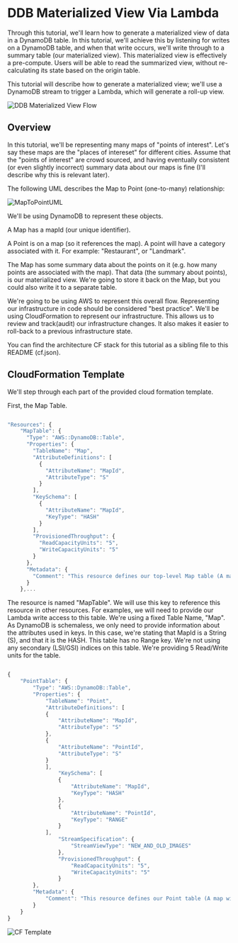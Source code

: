 DDB Materialized View Via Lambda
=================================

Through this tutorial, we'll learn how to generate a materialized view of 
data in a DynamoDB table. In this tutorial, we'll achieve this by listening for 
writes on a DynamoDB table, and when that write occurs, we'll write through 
to a summary table (our materialized view). This materialized view is effectively 
a pre-compute. Users will be able to read the summarized view, without re-calculating
its state based on the origin table.


This tutorial will describe how to generate a materialized view; we'll use a 
DynamoDB stream to trigger a Lambda, which will generate a roll-up view.


![DDB Materialized View Flow](https://cdn.rawgit.com/robertpyke/Tutorials/9b0f37f8/aws/ddb_materialized_view_via_lambda/PointCategoryRollUpTutorial.svg "DDB Materialized View Flow")


Overview
-----------------------

In this tutorial, we'll be representing many maps of "points of interest".
Let's say these maps are the "places of intereset" for
different cities. Assume that the "points of interest" are crowd sourced, and
having eventually consistent (or even slightly incorrect) summary data about 
our maps is fine (I'll describe why this is relevant later).

The following UML describes the Map to Point (one-to-many) relationship:

![MapToPointUML](https://cdn.rawgit.com/robertpyke/Tutorials/9d4c812e/aws/ddb_materialized_view_via_lambda/MapToPointUML.svg "MapToPointUML")

We'll be using DynamoDB to represent these objects.

A Map has a mapId (our unique identifier).

A Point is on a map (so it references the map).
A point will have a category associated with it.
For example: "Restaurant", or "Landmark".

The Map has some summary data about the points on it (e.g. how many points are 
associated with the map). That data (the summary about points), 
is our materialized view. We're going to store it back on the Map, but 
you could also write it to a separate table.

We're going to be using AWS to represent this overall flow.
Representing our infrastructure in code should be considered "best practice".
We'll be using CloudFormation to represent our infrastructure.
This allows us to review and track(audit) our infrastructure changes. It 
also makes it easier to roll-back to a previous infrastructure state.

You can find the architecture CF stack for  this tutorial as a sibling file to
this README (cf.json).

CloudFormation Template
--------------------

We'll step through each part of the provided cloud formation template.

First, the Map Table.

```javascript

"Resources": {
    "MapTable": {
      "Type": "AWS::DynamoDB::Table",
      "Properties": {
        "TableName": "Map",
        "AttributeDefinitions": [
          {
            "AttributeName": "MapId",
            "AttributeType": "S"
          }
        ],
        "KeySchema": [
          {
            "AttributeName": "MapId",
            "KeyType": "HASH"
          }
        ],
        "ProvisionedThroughput": {
          "ReadCapacityUnits": "5",
          "WriteCapacityUnits": "5"
        }
      },
      "Metadata": {
        "Comment": "This resource defines our top-level Map table (A map will have many points)."
      }
    },...
```

The resource is named "MapTable". We will use this key to reference this resource
in other resources. For examples, we will need to provide our Lambda write access
to this table.
We're using a fixed Table Name, "Map".
As DynamoDB is schemaless, we only need to provide information about the attributes
used in keys. In this case, we're stating that MapId is a String (S), and that it is the HASH.
This table has no Range key. 
We're not using any secondary (LSI/GSI) indices on this table.
We're providing 5 Read/Write units for the table.

```javascript

{
    "PointTable": {
        "Type": "AWS::DynamoDB::Table",
        "Properties": {
            "TableName": "Point",
            "AttributeDefinitions": [
            {
                "AttributeName": "MapId",
                "AttributeType": "S"
            },
            {
                "AttributeName": "PointId",
                "AttributeType": "S"
            }
            ],
                "KeySchema": [
                {
                    "AttributeName": "MapId",
                    "KeyType": "HASH"
                },
                {
                    "AttributeName": "PointId",
                    "KeyType": "RANGE"
                }
            ],
                "StreamSpecification": {
                    "StreamViewType": "NEW_AND_OLD_IMAGES"
                },
                "ProvisionedThroughput": {
                    "ReadCapacityUnits": "5",
                    "WriteCapacityUnits": "5"
                }
        },
        "Metadata": {
            "Comment": "This resource defines our Point table (A map will have many points)."
        }
    }
}

```


![CF Template](https://cdn.rawgit.com/robertpyke/Tutorials/af345960/aws/ddb_materialized_view_via_lambda/CF%20Template.png "CF Template")


